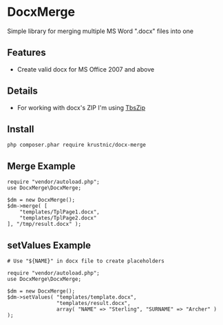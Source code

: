 DocxMerge
=========

Simple library for merging multiple MS Word ".docx" files into one

Features
--------

+ Create valid docx for MS Office 2007 and above

Details
-------

+ For working with docx's ZIP I'm using [TbsZip](http://www.tinybutstrong.com/apps/tbszip/tbszip_help.html)

Install
-------

    php composer.phar require krustnic/docx-merge

Merge Example
-------------

    require "vendor/autoload.php";
    use DocxMerge\DocxMerge;
    
	$dm = new DocxMerge();
	$dm->merge( [
        "templates/TplPage1.docx",
        "templates/TplPage2.docx"
    ], "/tmp/result.docx" );


setValues Example
-----------------

	# Use "${NAME}" in docx file to create placeholders

	require "vendor/autoload.php";
    use DocxMerge\DocxMerge;
    
	$dm = new DocxMerge();
	$dm->setValues( "templates/template.docx",
                    "templates/result.docx",
    				array( "NAME" => "Sterling", "SURNAME" => "Archer" ) );